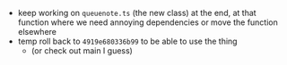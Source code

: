 - keep working on `queuenote.ts` (the new class) at the end, at that function where we need annoying dependencies or move the function elsewhere
- temp roll back to `4919e680336b99` to be able to use the thing
    - (or check out main I guess)   